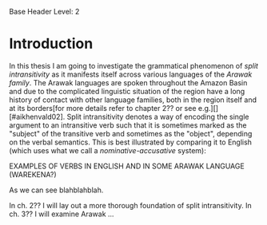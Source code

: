 Base Header Level: 2

# Introduction
In this thesis I am going to investigate the grammatical phenomenon of *split intransitivity* as it manifests itself across various languages of the *Arawak family*. The Arawak languages are spoken throughout the Amazon Basin and due to the complicated linguistic situation of the region have a long history of contact with other language families, both in the region itself and at its borders[for more details refer to chapter 2?? or see e.g.\]\[][#aikhenvald02]. Split intransitivity denotes a way of encoding the single argument to an intransitive verb such that it is sometimes marked as the "subject" of the transitive verb and sometimes as the "object", depending on the verbal semantics. This is best illustrated by comparing it to English (which uses what we call a *nominative-accusative* system):

EXAMPLES OF VERBS IN ENGLISH AND IN SOME ARAWAK LANGUAGE (WAREKENA?)

As we can see blahblahblah.

In ch. 2?? I will lay out a more thorough foundation of split intransitivity. In ch. 3?? I will examine Arawak ...
